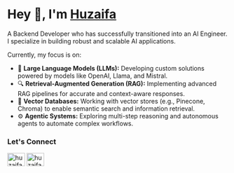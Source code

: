 <h1>Hey 👋, I'm <a href="https://huzaifasubhani.vercel.app/">Huzaifa</a></h1>

<p>
  A Backend Developer who has successfully transitioned into an AI Engineer. I specialize in building robust and scalable AI applications.
  
  Currently, my focus is on:
  
  - 🧠 **Large Language Models (LLMs):** Developing custom solutions powered by models like OpenAI, Llama, and Mistral.
  - 🔍 **Retrieval-Augmented Generation (RAG):** Implementing advanced RAG pipelines for accurate and context-aware responses.
  - 💾 **Vector Databases:** Working with vector stores (e.g., Pinecone, Chroma) to enable semantic search and information retrieval.
  - ⚙️ **Agentic Systems:** Exploring multi-step reasoning and autonomous agents to automate complex workflows.
  </p>


<h3 align="left">Let's Connect</h3>
<p align="left">
<a href="https://linkedin.com/in/huzaifasubhani" target="blank">
  <img align="center" src="https://github.com/user-attachments/assets/114842d6-41c5-4f5a-a3de-c5b0f2e90959" alt="huzaifasubhani" height="30" width="40" /></a>
<a href="https://instagram.com/huzaifaaa.exe" target="blank">
  <img align="center" src="https://raw.githubusercontent.com/rahuldkjain/github-profile-readme-generator/master/src/images/icons/Social/instagram.svg" alt="huzaifaaa.exe" height="30" width="40" /></a>
</p>



